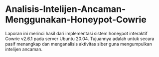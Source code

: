 # Analisis-Intelijen-Ancaman-Menggunakan-Honeypot-Cowrie
Laporan ini merinci hasil dari implementasi sistem honeypot interaktif Cowrie v2.6.1 pada server Ubuntu 20.04. Tujuannya adalah untuk secara pasif menangkap dan menganalisis aktivitas siber guna mengumpulkan intelijen ancaman.

